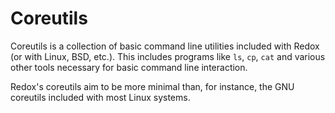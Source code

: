 Coreutils
=========

Coreutils is a collection of basic command line utilities included with Redox (or with Linux, BSD, etc.). This includes programs like `ls`, `cp`, `cat` and various other tools necessary for basic command line interaction.

Redox's coreutils aim to be more minimal than, for instance, the GNU coreutils included with most Linux systems.

